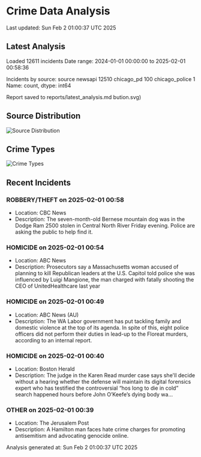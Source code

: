 # Crime Data Analysis
Last updated: Sun Feb  2 01:00:37 UTC 2025

## Latest Analysis

Loaded 12611 incidents
Date range: 2024-01-01 00:00:00 to 2025-02-01 00:58:36

Incidents by source:
source
newsapi           12510
chicago_pd          100
chicago_police        1
Name: count, dtype: int64

Report saved to reports/latest_analysis.md
bution.svg)

## Source Distribution
![Source Distribution](images/source_distribution.svg)

## Crime Types
![Crime Types](images/crime_types.svg)

## Recent Incidents

### ROBBERY/THEFT on 2025-02-01 00:58
- Location: CBC News
- Description: The seven-month-old Bernese mountain dog was in the Dodge Ram 2500 stolen in Central North River Friday evening. Police are asking the public to help find it.


### HOMICIDE on 2025-02-01 00:54
- Location: ABC News
- Description: Prosecutors say a Massachusetts woman accused of planning to kill Republican leaders at the U.S. Capitol told police she was influenced by Luigi Mangione, the man charged with fatally shooting the CEO of UnitedHealthcare last year


### HOMICIDE on 2025-02-01 00:49
- Location: ABC News (AU)
- Description: The WA Labor government has put tackling family and domestic violence at the top of its agenda. In spite of this, eight police officers did not perform their duties in lead-up to the Floreat murders, according to an internal report.


### HOMICIDE on 2025-02-01 00:40
- Location: Boston Herald
- Description: The judge in the Karen Read murder case says she'll decide without a hearing whether the defense will maintain its digital forensics expert who has testified the controversial “hos long to die in cold” search happened hours before John O’Keefe’s dying body wa…


### OTHER on 2025-02-01 00:39
- Location: The Jerusalem Post
- Description: A Hamilton man faces hate crime charges for promoting antisemitism and advocating genocide online.

Analysis generated at: Sun Feb  2 01:00:37 UTC 2025
